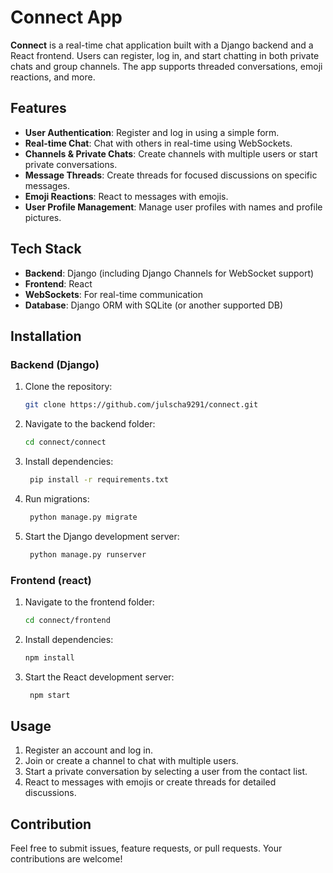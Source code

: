 # Connect App

**Connect** is a real-time chat application built with a Django backend and a React frontend. Users can register, log in, and start chatting in both private chats and group channels. The app supports threaded conversations, emoji reactions, and more.

## Features

- **User Authentication**: Register and log in using a simple form.
- **Real-time Chat**: Chat with others in real-time using WebSockets.
- **Channels & Private Chats**: Create channels with multiple users or start private conversations.
- **Message Threads**: Create threads for focused discussions on specific messages.
- **Emoji Reactions**: React to messages with emojis.
- **User Profile Management**: Manage user profiles with names and profile pictures.

## Tech Stack

- **Backend**: Django (including Django Channels for WebSocket support)
- **Frontend**: React
- **WebSockets**: For real-time communication
- **Database**: Django ORM with SQLite (or another supported DB)

## Installation

### Backend (Django)

1. Clone the repository:

   ```bash
   git clone https://github.com/julscha9291/connect.git

2. Navigate to the backend folder:   

    ```bash
    cd connect/connect

3. Install dependencies:

   ```bash
    pip install -r requirements.txt

4. Run migrations:

   ```bash
    python manage.py migrate 

5. Start the Django development server:

   ```bash
    python manage.py runserver    

### Frontend (react) 

1. Navigate to the frontend folder:

   ```bash
   cd connect/frontend

2. Install dependencies: 

    ```bash
    npm install

3. Start the React development server:

   ```bash
    npm start

## Usage

1. Register an account and log in.
2. Join or create a channel to chat with multiple users.
3. Start a private conversation by selecting a user from the contact list.
4. React to messages with emojis or create threads for detailed discussions.

## Contribution

Feel free to submit issues, feature requests, or pull requests. Your contributions are welcome!